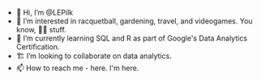 - 👋 Hi, I’m @LEPilk
- 👀 I’m interested in racquetball, gardening, travel, and videogames. You know, 🤷‍♀️ stuff.  
- 🌱 I’m currently learning SQL and R as part of Google's Data Analytics Certification. 
- 🏗️ I’m looking to collaborate on data analytics. 
- 📫 How to reach me - here. I'm here. 

<!---
LEPilk/LEPilk is a ✨ special ✨ repository because its `README.md` (this file) appears on your GitHub profile.
You can click the Preview link to take a look at your changes.
--->
